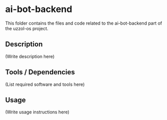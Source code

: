 # ai-bot-backend

This folder contains the files and code related to the ai-bot-backend part of the uzzol-os project.

## Description
(Write description here)

## Tools / Dependencies
(List required software and tools here)

## Usage
(Write usage instructions here)

